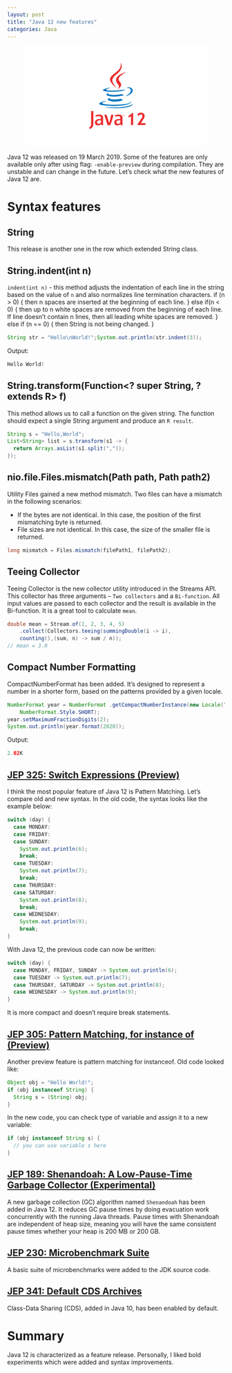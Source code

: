 ```yaml
---
layout: post
title: "Java 12 new features"
categories: Java
---
```


<figure>
  <img src="/assets/2019-04-01-java-12-new-features/java12.png" alt="Java 12" />
</figure>

Java 12 was released on 19 March 2019. 
Some of the features are only available only after using flag: `-enable-preview` during compilation. 
They are unstable and can change in the future. Let’s check what the new features of Java 12 are.


# Syntax features

## String

This release is another one in the row which extended String class.

## String.indent(int n)

`indent(int n)` - this method adjusts the indentation of each line in the string based on the value of `n` and also normalizes line termination characters.
if (n > 0) { 
  then n spaces are inserted at the beginning of each line.
} else if(n < 0) { 
  then up to n white spaces are removed from the beginning of each line. If line doesn’t contain n lines, then all leading white spaces are removed.
} else if (n == 0) { 
  then String is not being changed.
}
```java
String str = "Hello\nWorld!";System.out.println(str.indent(3));
```
Output:
```java
Hello World!
```

## String.transform(Function<? super String, ? extends R> f)

This method allows us to call a function on the given string. The function should expect a single String argument and produce an `R result`.
```java
String s = "Hello,World";
List<String> list = s.transform(s1 -> { 
  return Arrays.asList(s1.split(",")); 
});
```

## nio.file.Files.mismatch(Path path, Path path2)

Utility Files gained a new method mismatch. Two files can have a mismatch in the following scenarios:

* If the bytes are not identical. In this case, the position of the first mismatching byte is returned.
* File sizes are not identical. In this case, the size of the smaller file is returned.
```java
long mismatch = Files.mismatch(filePath1, filePath2);
```

## Teeing Collector

Teeing Collector is the new collector utility introduced in the Streams API.
This collector has three arguments – `Two collectors` and a `Bi-function`. All input values are passed to each collector and the result is available in the Bi-function. It is a great tool to calculate `mean`.
```java
double mean = Stream.of(1, 2, 3, 4, 5)
    .collect(Collectors.teeing(summingDouble(i -> i), 
    counting(),(sum, n) -> sum / n));
// mean = 3.0
```
## Compact Number Formatting

CompactNumberFormat has been added. It’s designed to represent a number in a shorter form, based on the patterns provided by a given locale.

```java
NumberFormat year = NumberFormat .getCompactNumberInstance(new Locale("en", "US"), 
    NumberFormat.Style.SHORT);
year.setMaximumFractionDigits(2);
System.out.println(year.format(2020));
```
Output:
```java
2.02K
```

## [JEP 325: Switch Expressions (Preview)](https://openjdk.java.net/jeps/325)

I think the most popular feature of Java 12 is Pattern Matching. Let’s compare old and new syntax. In the old code, the syntax looks like the example below:
```java
switch (day) { 
  case MONDAY: 
  case FRIDAY: 
  case SUNDAY: 
    System.out.println(6); 
    break; 
  case TUESDAY: 
    System.out.println(7); 
    break; 
  case THURSDAY:
  case SATURDAY: 
    System.out.println(8); 
    break;
  case WEDNESDAY: 
    System.out.println(9); 
    break;
}
```
With Java 12, the previous code can now be written:
```java
switch (day) { 
  case MONDAY, FRIDAY, SUNDAY -> System.out.println(6); 
  case TUESDAY -> System.out.println(7); 
  case THURSDAY, SATURDAY -> System.out.println(8); 
  case WEDNESDAY -> System.out.println(9);
}
```

It is more compact and doesn’t require break statements.

## [JEP 305: Pattern Matching, for instance of (Preview)](https://openjdk.java.net/jeps/305)

Another preview feature is pattern matching for instanceof. Old code looked like:
```java
Object obj = "Hello World!";
if (obj instanceof String) { 
  String s = (String) obj;
}
```
In the new code, you can check type of variable and assign it to a new variable:
```java
if (obj instanceof String s) { 
  // you can use variable s here
}
```

## [JEP 189: Shenandoah: A Low-Pause-Time Garbage Collector (Experimental)](https://openjdk.java.net/jeps/189)

A new garbage collection (GC) algorithm named `Shenandoah` has been added in Java 12. 
It reduces GC pause times by doing evacuation work concurrently with the running Java threads. 
Pause times with Shenandoah are independent of heap size, meaning you will have the same consistent pause times whether your heap is 200 MB or 200 GB.

## [JEP 230: Microbenchmark Suite](https://openjdk.java.net/jeps/230)

A basic suite of microbenchmarks were added to the JDK source code.


## [JEP 341: Default CDS Archives](https://openjdk.java.net/jeps/341)

Class-Data Sharing (CDS), added in Java 10, has been enabled by default.

# Summary

Java 12 is characterized as a feature release. Personally, I liked bold experiments which were added and syntax improvements.